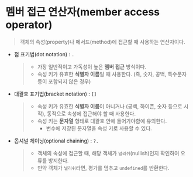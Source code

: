 # 멤버 접근 연산자(member access operator)

> 객체의 속성(property)나 메서드(method)에 접근할 때 사용하는 연산자이다.

- 점 표기법(dot notation) : `.`

  > - 가장 일반적이고 가독성이 높은 **멤버 접근** 방식이다.
  > - 속성 키가 유효한 **식별자 이름**일 때 사용한다. (즉, 숫자, 공백, 특수문자 등이 포함되지 않은 경우)

- 대괄호 표기법(bracket notation) : `[]`

  > - 속성 키가 유효한 **식별자 이름**이 아니거나 (공백, 하이픈, 숫자 등으로 시작), 동적으로 속성에 접근해야 할 때 사용한다.
  > - 속성 키는 **문자열** 형태로 대괄호 안에 들어가야함에 유의한다.
  >   - 변수에 저장된 문자열을 속성 키로 사용할 수 있다.

- 옵셔널 체이닝(optional chaining) : `?.`

  > - 객체의 속성에 접근할 때, 해당 객체가 `널리쉬`(nullish)인지 확인하여 오류를 방지한다.
  > - 만약 객체가 `널리쉬`라면, 평가를 멈추고 `undefined`를 반환한다.
